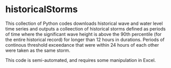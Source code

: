 # historicalStorms

This collection of Python codes downloads historical wave and water level time series and outputs a colleection of historical storms defined as periods of time where the significant wave height is above the 90th percentile (for the entire historical record) for longer than 12 hours in durations. Periods of continous threshold exceedance that were within 24 hours of each other were taken as the same storm.

This code is semi-automated, and requires some manipulation in Excel.

